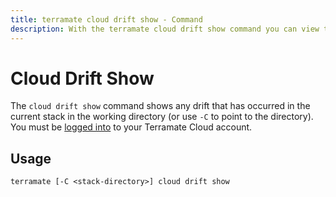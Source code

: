 ```yaml
---
title: terramate cloud drift show - Command
description: With the terramate cloud drift show command you can view the drift that has occurred on a stack
---
```


# Cloud Drift Show

The `cloud drift show` command shows any drift that has occurred in the current stack in the working directory (or use `-C` to point to the directory). You must be [logged into](./cloud-login.md) to your Terramate Cloud account.

## Usage

`terramate [-C <stack-directory>] cloud drift show`
